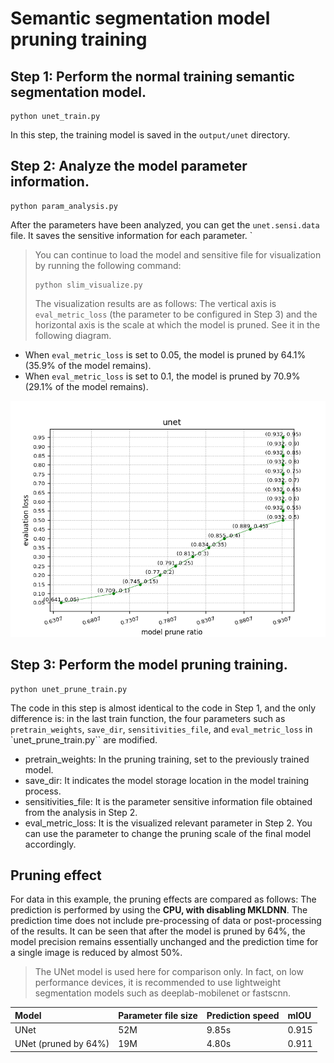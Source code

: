 # Semantic segmentation model pruning training

## Step 1: Perform the normal training semantic segmentation model.

```
python unet_train.py
```

In this step, the training model is saved in the `output/unet` directory.

## Step 2: Analyze the model parameter information.

```
python param_analysis.py
```
After the parameters have been analyzed, you can get the `unet.sensi.data` file. It saves the sensitive information for each parameter. `

> You can continue to load the model and sensitive file for visualization by running the following command:
> ```
> python slim_visualize.py
> ```
> The visualization results are as follows: 
The vertical axis is `eval_metric_loss` (the parameter to be configured in Step 3) and the horizontal axis is the scale at which the model is pruned. See it in the following diagram.
- When `eval_metric_loss` is set to 0.05, the model is pruned by 64.1% (35.9% of the model remains).
- When `eval_metric_loss` is set to 0.1, the model is pruned by 70.9% (29.1% of the model remains).

![](./sensitivities.png)

## Step 3: Perform the model pruning training.

```
python unet_prune_train.py
```
The code in this step is almost identical to the code in Step 1, and the only difference is: in the last train function, the four parameters such as ` pretrain_weights`, `save_dir`, `sensitivities_file`, and `eval_metric_loss` in `unet_prune_train.py`` are modified.

- pretrain_weights: In the pruning training, set to the previously trained model.
- save_dir: It indicates the model storage location in the model training process.
- sensitivities_file: It is the parameter sensitive information file obtained from the analysis in Step 2.
- eval_metric_loss: It is the visualized relevant parameter in Step 2. You can use the parameter to change the pruning scale of the final model accordingly.

## Pruning effect

For data in this example, the pruning effects are compared as follows: The prediction is performed by using the **CPU, with disabling MKLDNN**. The prediction time does not include pre-processing of data or post-processing of the results. 
It can be seen that after the model is pruned by 64%, the model precision remains essentially unchanged and the prediction time for a single image is reduced by almost 50%.

> The UNet model is used here for comparison only. In fact, on low performance devices, it is recommended to use lightweight segmentation models such as deeplab-mobilenet or fastscnn.

| Model | Parameter file size | Prediction speed | mIOU |
| :--- | :----------  | :------- | :--- |
| UNet |    52M       |   9.85s  | 0.915 |
| UNet (pruned by 64%) | 19M | 4.80s | 0.911 |
